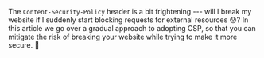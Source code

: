 The `Content-Security-Policy` header is a bit frightening --- will I break my website if I suddenly start blocking requests for external resources 😰? In this article we go over a gradual approach to adopting CSP, so that you can mitigate the risk of breaking your website while trying to make it more secure. 🔐
